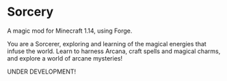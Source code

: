 # Sorcery
A magic mod  for Minecraft 1.14, using Forge.

You are a Sorcerer, exploring and learning of the magical energies that infuse the world. Learn to harness Arcana, craft spells and magical charms, and explore a world of arcane mysteries!

UNDER DEVELOPMENT!
